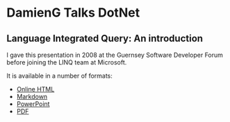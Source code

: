 # DamienG Talks DotNet

## Language Integrated Query: An introduction

I gave this presentation in 2008 at the Guernsey Software Developer Forum before joining the LINQ team at Microsoft.

It is available in a number of formats:

- [Online HTML](https://damieng.github.io/talks/DotNet/LINQ-Introduction/LINQ-Introduction.html)
- [Markdown](LINQ-Introduction.md)
- [PowerPoint](LINQ-Introduction.pptx)
- [PDF](LINQ-Introduction.pdf)
